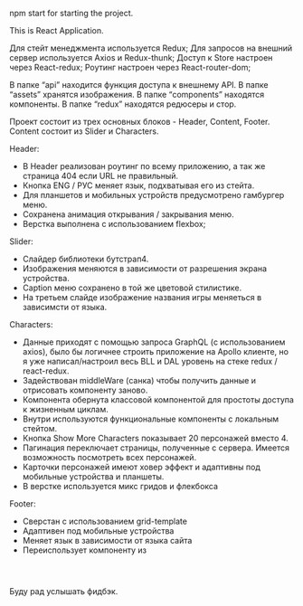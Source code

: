 npm start for starting the project.

This is React Application.

Для стейт менеджмента используется Redux;
Для запросов на внешний сервер используется Axios и Redux-thunk;
Доступ к Store настроен через React-redux;
Роутинг настроен через React-router-dom;

В папке “api” находится функция доступа к внешнему API.
В папке “assets” хранятся изображения.
В папке “components” находятся компоненты.
В папке “redux” находятся редюсеры и стор.

Проект состоит из трех основных блоков - Header, Content, Footer.
Content состоит из Slider и Characters.

Header:
* В Header реализован роутинг по всему приложению, а так же страница 404 если URL не правильный.
* Кнопка ENG / РУС меняет язык, подхватывая его из стейта.
* Для планшетов и мобильных устройств предусмотрено гамбургер меню.
* Сохранена анимация открывания / закрывания меню.
* Верстка выполнена с использованием flexbox;

Slider:
* Слайдер библиотеки бутстрап4.
* Изображения меняются в зависимости от  разрешения экрана устройства.
* Caption меню сохранено в той же цветовой стилистике.
* На третьем слайде изображение названия игры меняеться в зависимсти от языка.

Characters:
* Данные приходят с помощью запроса GraphQL (с использованием axios), было бы логичнее строить приложение на Apollo клиенте, но я уже написал/настроил весь BLL и DAL уровень на стеке redux / react-redux.
* Задействован middleWare (санка) чтобы получить данные и отрисовать компоненту заново.
* Компонента обернута классовой компонентой для простоты доступа к жизненным циклам.
* Внутри используются функциональные компоненты с локальным стейтом.
* Кнопка Show More Characters показывает 20 персонажей вместо 4.
* Пагинация переключает страницы, полученные с сервера. Имеется возможность посмотреть всех персонажей.
* Карточки персонажей имеют ховер эффект и адаптивны под мобильные устройства и планшеты.
* В верстке используется микс гридов и флекбокса

Footer:
* Сверстан с использованием grid-template
* Адаптивен под мобильные устройства
* Меняет язык в зависимости от языка сайта
* Переиспользует компоненту <Social /> из <Header />

Буду рад услышать фидбэк.
